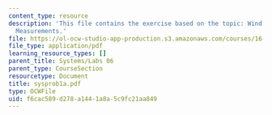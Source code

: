 ```yaml
---
content_type: resource
description: 'This file contains the exercise based on the topic: Wind Tunnel Pitot
  Measurements.'
file: https://ol-ocw-studio-app-production.s3.amazonaws.com/courses/16-01-unified-engineering-i-ii-iii-iv-fall-2005-spring-2006/f6cac589d278a1441a8a5c9fc21aa849_sysprob1a.pdf
file_type: application/pdf
learning_resource_types: []
parent_title: Systems/Labs 06
parent_type: CourseSection
resourcetype: Document
title: sysprob1a.pdf
type: OCWFile
uid: f6cac589-d278-a144-1a8a-5c9fc21aa849
---
```

